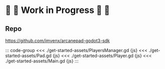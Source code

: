 # 🚧 👷 Work in Progress 👷 🚧
##

<YoutubeEmbed video-id="-Qz9MFCGoYE" />

## Repo

https://github.com/imvenx/arcanepad-godot3-sdk

::: code-group
<<< ./get-started-assets/PlayersManager.gd {js}
<<< ./get-started-assets/Pad.gd {js}
<<< ./get-started-assets/Player.gd {js}
<<< ./get-started-assets/Main.gd {js}
:::

